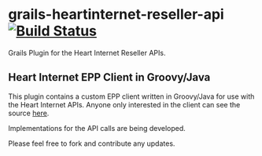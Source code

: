 grails-heartinternet-reseller-api [![Build Status](https://travis-ci.org/enrobsop/grails-heartinternet-reseller-api.png?branch=master)](https://travis-ci.org/enrobsop/grails-heartinternet-reseller-api)
=================================

Grails Plugin for the Heart Internet Reseller APIs.

## Heart Internet EPP Client in Groovy/Java
This plugin contains a custom EPP client written in Groovy/Java for use with the Heart Internet APIs. Anyone only interested in the client can see the source [here](https://github.com/enrobsop/grails-heartinternet-reseller-api/blob/master/src/groovy/grails/plugin/heartinternet/resellerapi/EppClient.groovy). 

Implementations for the API calls are being developed.

Please feel free to fork and contribute any updates.
